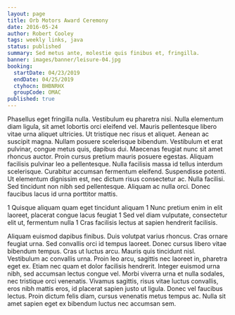 ```yaml
---
layout: page
title: Orb Motors Award Ceremony
date: 2016-05-24
author: Robert Cooley
tags: weekly links, java
status: published
summary: Sed metus ante, molestie quis finibus et, fringilla.
banner: images/banner/leisure-04.jpg
booking:
  startDate: 04/23/2019
  endDate: 04/25/2019
  ctyhocn: BHBNRHX
  groupCode: OMAC
published: true
---
```

Phasellus eget fringilla nulla. Vestibulum eu pharetra nisi. Nulla elementum diam ligula, sit amet lobortis orci eleifend vel. Mauris pellentesque libero vitae urna aliquet ultricies. Ut tristique nec risus et aliquet. Aenean ac suscipit magna. Nullam posuere scelerisque bibendum. Vestibulum et erat pulvinar, congue metus quis, dapibus dui.
Maecenas feugiat nunc sit amet rhoncus auctor. Proin cursus pretium mauris posuere egestas. Aliquam facilisis pulvinar leo a pellentesque. Nulla facilisis massa id tellus interdum scelerisque. Curabitur accumsan fermentum eleifend. Suspendisse potenti. Ut elementum dignissim est, nec dictum risus consectetur ac. Nulla facilisi. Sed tincidunt non nibh sed pellentesque. Aliquam ac nulla orci. Donec faucibus lacus id urna porttitor mattis.

1 Quisque aliquam quam eget tincidunt aliquam
1 Nunc pretium enim in elit laoreet, placerat congue lacus feugiat
1 Sed vel diam vulputate, consectetur elit ut, fermentum nulla
1 Cras facilisis lectus at sapien hendrerit facilisis.

Aliquam euismod dapibus finibus. Duis volutpat varius rhoncus. Cras ornare feugiat urna. Sed convallis orci id tempus laoreet. Donec cursus libero vitae bibendum tempus. Cras ut luctus arcu. Mauris quis tincidunt nisl. Vestibulum ac convallis urna. Proin leo arcu, sagittis nec laoreet in, pharetra eget ex. Etiam nec quam et dolor facilisis hendrerit. Integer euismod urna nibh, sed accumsan lectus congue vel. Morbi viverra urna et nulla sodales, nec tristique orci venenatis. Vivamus sagittis, risus vitae luctus convallis, eros nibh mattis eros, id placerat sapien justo ut ligula. Donec vel faucibus lectus. Proin dictum felis diam, cursus venenatis metus tempus ac. Nulla sit amet sapien eget ex bibendum luctus nec accumsan sem.
